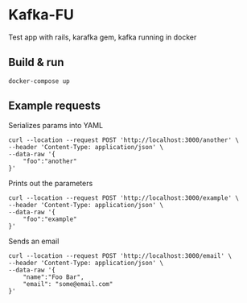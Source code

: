# Kafka-FU

Test app with rails, karafka gem, kafka running in docker

## Build & run

```
docker-compose up
```

## Example requests
Serializes params into YAML

```
curl --location --request POST 'http://localhost:3000/another' \
--header 'Content-Type: application/json' \
--data-raw '{
    "foo":"another"
}'
```

Prints out the parameters

```
curl --location --request POST 'http://localhost:3000/example' \
--header 'Content-Type: application/json' \
--data-raw '{
    "foo":"example"
}'
```

Sends an email

```
curl --location --request POST 'http://localhost:3000/email' \
--header 'Content-Type: application/json' \
--data-raw '{
    "name":"Foo Bar",
    "email": "some@email.com"
}'
```



